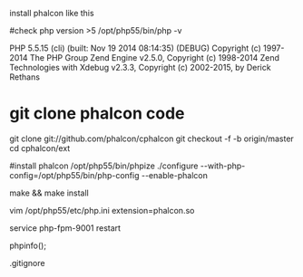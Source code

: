 install phalcon like this

#check php version >5
/opt/php55/bin/php -v

PHP 5.5.15 (cli) (built: Nov 19 2014 08:14:35) (DEBUG)
Copyright (c) 1997-2014 The PHP Group
Zend Engine v2.5.0, Copyright (c) 1998-2014 Zend Technologies
    with Xdebug v2.3.3, Copyright (c) 2002-2015, by Derick Rethans

# git clone phalcon code
git clone git://github.com/phalcon/cphalcon
git checkout  -f -b origin/master
cd cphalcon/ext

#install phalcon
/opt/php55/bin/phpize
./configure --with-php-config=/opt/php55/bin/php-config --enable-phalcon

make && make install

vim /opt/php55/etc/php.ini 
extension=phalcon.so

service php-fpm-9001 restart

phpinfo();

.gitignore
